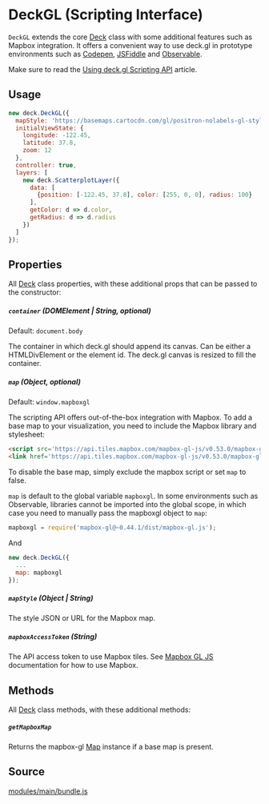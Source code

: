# DeckGL (Scripting Interface)

`DeckGL` extends the core [Deck](/docs/api-reference/core/deck.md) class with some additional features such as Mapbox integration. It offers a convenient way to use deck.gl in prototype environments such as [Codepen](https://codepen.io), [JSFiddle](https://jsfiddle.net) and [Observable](https://observablehq.com). 

Make sure to read the [Using deck.gl Scripting API](/docs/get-started/using-standalone.md) article.


## Usage

```js
new deck.DeckGL({
  mapStyle: 'https://basemaps.cartocdn.com/gl/positron-nolabels-gl-style/style.json',
  initialViewState: {
    longitude: -122.45,
    latitude: 37.8,
    zoom: 12
  },
  controller: true,
  layers: [
    new deck.ScatterplotLayer({
      data: [
        {position: [-122.45, 37.8], color: [255, 0, 0], radius: 100}
      ],
      getColor: d => d.color,
      getRadius: d => d.radius
    })
  ]
});
```

## Properties

All [Deck](/docs/api-reference/core/deck.md) class properties, with these additional props that can be passed to the constructor:

##### `container` (DOMElement | String, optional)

Default: `document.body`

The container in which deck.gl should append its canvas. Can be either a HTMLDivElement or the element id. The deck.gl canvas is resized to fill the container.

##### `map` (Object, optional)

Default: `window.mapboxgl`

The scripting API offers out-of-the-box integration with Mapbox. To add a base map to your visualization, you need to include the Mapbox library and stylesheet:

```html
<script src='https://api.tiles.mapbox.com/mapbox-gl-js/v0.53.0/mapbox-gl.js'></script>
<link href='https://api.tiles.mapbox.com/mapbox-gl-js/v0.53.0/mapbox-gl.css' rel='stylesheet' />
```

To disable the base map, simply exclude the mapbox script or set `map` to false.

`map` is default to the global variable `mapboxgl`. In some environments such as Observable, libraries cannot be imported into the global scope, in which case you need to manually pass the mapboxgl object to `map`:

```js
mapboxgl = require('mapbox-gl@~0.44.1/dist/mapbox-gl.js');
```

And

```js
new deck.DeckGL({
  ...
  map: mapboxgl
});
```

##### `mapStyle` (Object | String)

The style JSON or URL for the Mapbox map.

##### `mapboxAccessToken` (String)

The API access token to use Mapbox tiles. See [Mapbox GL JS](https://www.mapbox.com/mapbox-gl-js/api) documentation for how to use Mapbox.


## Methods

All [Deck](/docs/api-reference/core/deck.md) class methods, with these additional methods:

##### `getMapboxMap`

Returns the mapbox-gl [Map](https://www.mapbox.com/mapbox-gl-js/api/#map) instance if a base map is present.


## Source

[modules/main/bundle.js](https://github.com/visgl/deck.gl/tree/8.3-release/modules/main/bundle.js)
